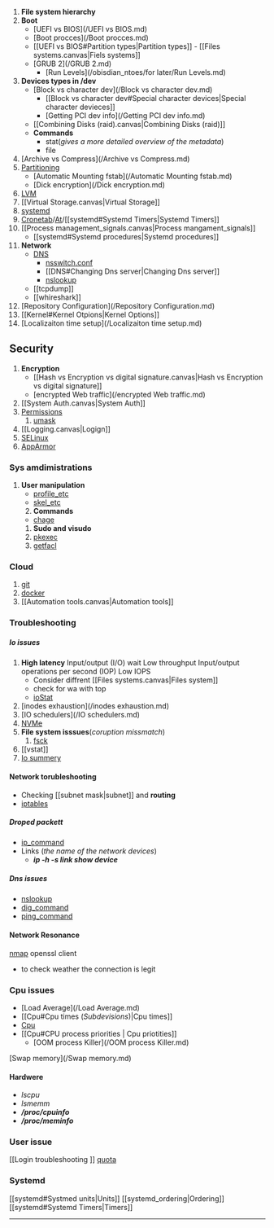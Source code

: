 1. **File system hierarchy** 
2. **Boot**
	- [UEFI vs BIOS](/UEFI vs BIOS.md) 
	- [Boot procces](/Boot procces.md)
	- [[UEFI vs BIOS#Partition types|Partition types]]
			- [[Files systems.canvas|Fiels systems]]
	- [GRUB 2](/GRUB 2.md)
		- [Run Levels](/obisdian_ntoes/for later/Run Levels.md)
3. **Devices types in /dev**
	- [Block vs character dev](/Block vs character dev.md)
		- [[Block vs character dev#Special character devices|Special character devieces]]
		- [Getting PCI dev info](/Getting PCI dev info.md)
	- [[Combining Disks (raid).canvas|Combining Disks (raid)]]
	 - **Commands** 
		 - stat(*gives a more detailed overview of the metadata*)
		 - file
4. [Archive vs Compress](/Archive vs Compress.md)
5. [Partitioning](/Partitioning.md)
	- [Automatic Mounting fstab](/Automatic Mounting fstab.md) 
	- [Dick encryption](/Dick encryption.md)
1. [LVM](/LVM.md)
2. [[Virtual Storage.canvas|Virtual Storage]]
3. [systemd](/systemd.md)
4. [Cronetab](/obisdian_ntoes/scriptss/Cronetab.md)/[At](/obisdian_ntoes/scriptss/At.md)/[[systemd#Systemd Timers|Systemd Timers]]
5. [[Process management_signals.canvas|Process mangament_signals]]
	- [[systemd#Systemd procedures|Systemd procedures]]
6. **Network**
	- [DNS](/obisdian_ntoes/notes_obsidian/ZPythonref/DjangoFramework/Network+/Phisicall/DNS.md) 
		- [nsswitch.conf](/nsswitch.conf.md)
		- [[DNS#Changing Dns server|Changing Dns server]]
		- [nslookup](/obisdian_ntoes/notes_obsidian/Linux/nslookup.md) 
	- [[tcpdump]]
	- [[whireshark]]
7. [Repository Configuration](/Repository Configuration.md)
8. [[Kernel#Kernel Otpions|Kernel Options]]
9. [Localizaiton time setup](/Localizaiton time setup.md)
## Security
1. **Encryption**
	-  [[Hash vs Encryption vs digital signature.canvas|Hash vs Encryption vs digital signature]]
	- [encrypted Web traffic](/encrypted Web traffic.md)
2. [[System Auth.canvas|System Auth]]
3. [Permissions](/obisdian_ntoes/notes_obsidian/Linux/Permissions.md)
	1. [umask](/obisdian_ntoes/notes_obsidian/Linux/umask.md)
4. [[Logging.canvas|Logign]]
5. [SELinux](/SELinux.md)
6. [AppArmor](/AppArmor.md)
### Sys amdimistrations
1. **User manipulation**
	 - [profile_etc](/profile_etc.md)
	 - [skel_etc](/etc/skel_etc.md)
	 2. **Commands**
	 - [chage](/chage.md) 
	1. **Sudo and visudo**
	2. [pkexec](/pkexec.md)
	3. [getfacl](/getfacl.md)
### Cloud 
1. [git](/git.md)
2. [docker](/obisdian_ntoes/notes_obsidian/Linux/Docker/docker.md)
3. [[Automation tools.canvas|Automation tools]]
### Troubleshooting
 ##### Io issues
	 
1. **High latency**
	 Input/output (I/O) wait
	 Low throughput
	 Input/output operations per second (IOP)
	 Low IOPS 
	- Consider  diffrent [[Files systems.canvas|Files system]]
	- check for wa with top
	- [ioStat](/ioStat.md)
2. [inodes exhaustion](/inodes exhaustion.md) 
3. [IO schedulers](/IO schedulers.md)
4. [NVMe](/NVMe.md)
5. **File system isssues**(*coruption  missmatch*)
	1. [fsck](/obisdian_ntoes/notes_obsidian/Linux/fsck.md)
6. [[vstat]]
7. [Io summery](https://www.site24x7.com/learn/linux/disk-io-troubleshooting.html)
#### Network torubleshooting
- Checking [[subnet mask|subnet]] and **routing**
- [iptables](/iptables.md) 
##### Droped packett
- [ip_command](/ip_command.md)
- Links (*the name of the network devices*)
	- ***ip -h -s link show device***

##### Dns issues
- [nslookup](/obisdian_ntoes/notes_obsidian/Linux/nslookup.md)
- [dig_command](/dig_command.md)
- [ping_command](/ping_command.md)
####  Network Resonance
[nmap](/obisdian_ntoes/notes_obsidian/Linux/nmap.md)
 openssl client 
- to check weather the connection is legit

### Cpu issues 

- [Load Average](/Load Average.md)
- [[Cpu#Cpu times (*Subdevisions*)|Cpu times]]
- [Cpu](/obisdian_ntoes/notes_obsidian/Linux/Kernel/Cpu.md)
- [[Cpu#CPU process priorities | Cpu priotities]]
	- [OOM process Killer](/OOM process Killer.md)

[Swap memory](/Swap memory.md)

#### Hardwere
- *lscpu*
- *lsmemm*
- ***/proc/cpuinfo***
- ***/proc/meminfo***

### User issue 
[[Login troubleshooting ]]
[quota](/quota.md)

### Systemd
[[systemd#Systmed units|Units]]
[[systemd_ordering|Ordering]]
[[systemd#Systemd Timers|Timers]]





--- 